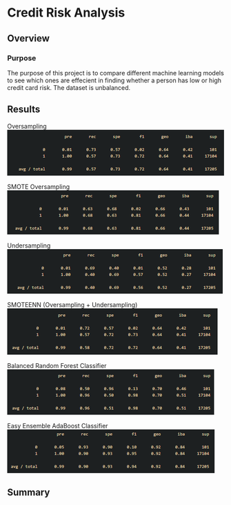 # Credit Risk Analysis
 
## Overview  
### Purpose  
The purpose of this project is to compare different machine learning models to see which ones are effecient in finding whether a person has low or high credit card risk. The dataset is unbalanced.

## Results  
Oversampling  
![Oversampling](Screenshots/Oversampling.PNG)  

SMOTE Oversampling  
![SMOTE](Screenshots/SMOTE_Oversampling.PNG)  

Undersampling  
![Undersampling](Screenshots/Undersampling.PNG)  

SMOTEENN (Oversampling + Undersampling)  
![SMOTEENN](Screenshots/SMOTEENN.PNG)  

Balanced Random Forest Classifier  
![Balanced Random Forest Classifier](Screenshots/Balanced_Random_Forest_Classifier.PNG)  

Easy Ensemble AdaBoost Classifier  
![Easy Ensemble AdaBoost Classifier](Screenshots/Easy_Ensemble_AdaBoost_Classifier.PNG)  

## Summary  
